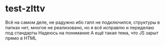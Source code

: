 # test-zlttv
Всё на самом деле, не радужно ибо гапл не подключился, структуры в папках нет, многое не реализовано, но я всё исправлю и переделаю под стандарты 
Надеюсь на понимание
А ещё такая тема, что JS зарыт прямо в HTML
